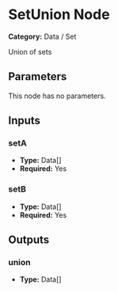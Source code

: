 
# SetUnion Node

**Category:** Data / Set

Union of sets

## Parameters

This node has no parameters.

## Inputs


### setA
- **Type:** Data[]
- **Required:** Yes



### setB
- **Type:** Data[]
- **Required:** Yes



## Outputs


### union
- **Type:** Data[]




